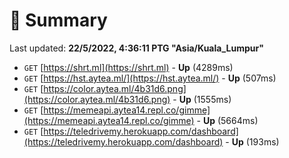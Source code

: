 # 📖 Summary
Last updated: **22/5/2022, 4:36:11 PTG "Asia/Kuala_Lumpur"**

- `GET` [https://shrt.ml](https://shrt.ml) - **Up** (4289ms)
- `GET` [https://hst.aytea.ml/](https://hst.aytea.ml/) - **Up** (507ms)
- `GET` [https://color.aytea.ml/4b31d6.png](https://color.aytea.ml/4b31d6.png) - **Up** (1555ms)
- `GET` [https://memeapi.aytea14.repl.co/gimme](https://memeapi.aytea14.repl.co/gimme) - **Up** (5664ms)
- `GET` [https://teledrivemy.herokuapp.com/dashboard](https://teledrivemy.herokuapp.com/dashboard) - **Up** (193ms)
